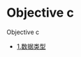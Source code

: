 Objective c
=================

Objective c

- [1.数据类型][1]




[1]: https://developer.apple.com/library/mac/documentation/Cocoa/Conceptual/Strings/Articles/formatSpecifiers.html#//apple_ref/doc/uid/TP40004265
